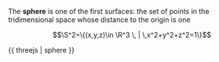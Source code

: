 The **sphere** is one of the first surfaces: the set of points in the tridimensional space whose distance to the origin is one

$$\S^2=\{(x,y,z)\in \R^3 \, | \,x^2+y^2+z^2=1\}$$

{{ threejs | sphere }}